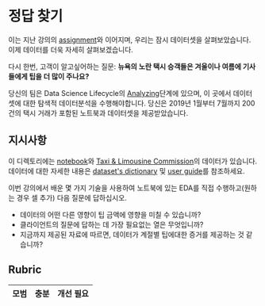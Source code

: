 # 정답 찾기

이는 지난 강의의 [assignment](..\14-Introduction\assignment.md)와 이어지며, 우리는 잠시 데이터셋을 살펴보았습니다. 이제 데이터를 더욱 자세히 살펴보겠습니다.

다시 한번, 고객이 알고싶어하는 질문: **뉴욕의 노란 택시 승객들은 겨울이나 여름에 기사들에게 팁을 더 많이 주나요?**

당신의 팀은 Data Science Lifecycle의 [Analyzing](README.ko.md)단계에 있으며, 이 곳에서 데이터셋에 대한 탐색적 데이터분석을 수행해야합니다. 당신은 2019년 1월부터 7월까지 200건의 택시 거래가 포함된 노트북과 데이터셋을 제공받았습니다.

## 지시사항

이 디렉토리에는 [notebook](../assignment.ipynb)와 [Taxi & Limousine Commission](https://docs.microsoft.com/en-us/azure/open-datasets/dataset-taxi-yellow?tabs=azureml-opendatasets)의 데이터가 있습니다. 데이터에 대한 자세한 내용은 [dataset's dictionary](https://www1.nyc.gov/assets/tlc/downloads/pdf/data_dictionary_trip_records_yellow.pdf) 및 [user guide](https://www1.nyc.gov/assets/tlc/downloads/pdf/trip_record_user_guide.pdf)를 참조하세요.

이번 강의에서 배운 몇 가지 기술을 사용하여 노트북에 있는 EDA를 직접 수행하고(원하는 경우 셀 추가) 다음 질문에 답하십시오.

- 데이터의 어떤 다른 영향이 팁 금액에 영향을 미칠 수 있습니까?
- 클라이언트의 질문에 답하는 데 가장 필요없는 열은 무엇입니까?
- 지금까지 제공된 자료에 따르면, 데이터가 계절별 팁에대한 증거를 제공하는 것 같습니까?

## Rubric

모범 | 충분 | 개선 필요
--- | --- | -- |

